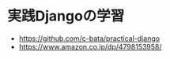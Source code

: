 # 実践Djangoの学習
- https://github.com/c-bata/practical-django
- https://www.amazon.co.jp/dp/4798153958/
